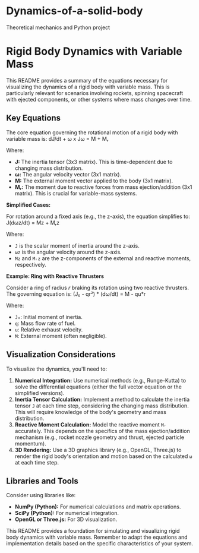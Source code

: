 # Dynamics-of-a-solid-body
Theoretical mechanics and Python project
# Rigid Body Dynamics with Variable Mass

This README provides a summary of the equations necessary for visualizing the dynamics of a rigid body with variable mass.  This is particularly relevant for scenarios involving rockets, spinning spacecraft with ejected components, or other systems where mass changes over time.

## Key Equations

The core equation governing the rotational motion of a rigid body with variable mass is:
dJ/dt + ω x Jω = M + Mᵣ


Where:

*   **J:** The inertia tensor (3x3 matrix).  This is time-dependent due to changing mass distribution.
*   **ω:** The angular velocity vector (3x1 matrix).
*   **M:** The external moment vector applied to the body (3x1 matrix).
*   **Mᵣ:** The moment due to reactive forces from mass ejection/addition (3x1 matrix).  This is crucial for variable-mass systems.

**Simplified Cases:**

For rotation around a fixed axis (e.g., the z-axis), the equation simplifies to:
J(dωz/dt) = Mz + Mᵣz


Where:

*   `J` is the scalar moment of inertia around the z-axis.
*   `ωz` is the angular velocity around the z-axis.
*   `Mz` and `Mᵣz` are the z-components of the external and reactive moments, respectively.

**Example: Ring with Reactive Thrusters**

Consider a ring of radius *r* braking its rotation using two reactive thrusters.  The governing equation is:
(J₀ - qr²) * (dω/dt) = M - qu*r


Where:

*   `J₀`: Initial moment of inertia.
*   `q`: Mass flow rate of fuel.
*   `u`: Relative exhaust velocity.
*   `M`: External moment (often negligible).


## Visualization Considerations

To visualize the dynamics, you'll need to:

1.  **Numerical Integration:** Use numerical methods (e.g., Runge-Kutta) to solve the differential equations (either the full vector equation or the simplified versions).
2.  **Inertia Tensor Calculation:**  Implement a method to calculate the inertia tensor `J` at each time step, considering the changing mass distribution.  This will require knowledge of the body's geometry and mass distribution.
3.  **Reactive Moment Calculation:** Model the reactive moment `Mᵣ` accurately. This depends on the specifics of the mass ejection/addition mechanism (e.g., rocket nozzle geometry and thrust, ejected particle momentum).
4.  **3D Rendering:** Use a 3D graphics library (e.g., OpenGL, Three.js) to render the rigid body's orientation and motion based on the calculated `ω` at each time step.

## Libraries and Tools

Consider using libraries like:

*   **NumPy (Python):** For numerical calculations and matrix operations.
*   **SciPy (Python):** For numerical integration.
*   **OpenGL or Three.js:** For 3D visualization.


This README provides a foundation for simulating and visualizing rigid body dynamics with variable mass.  Remember to adapt the equations and implementation details based on the specific characteristics of your system.
